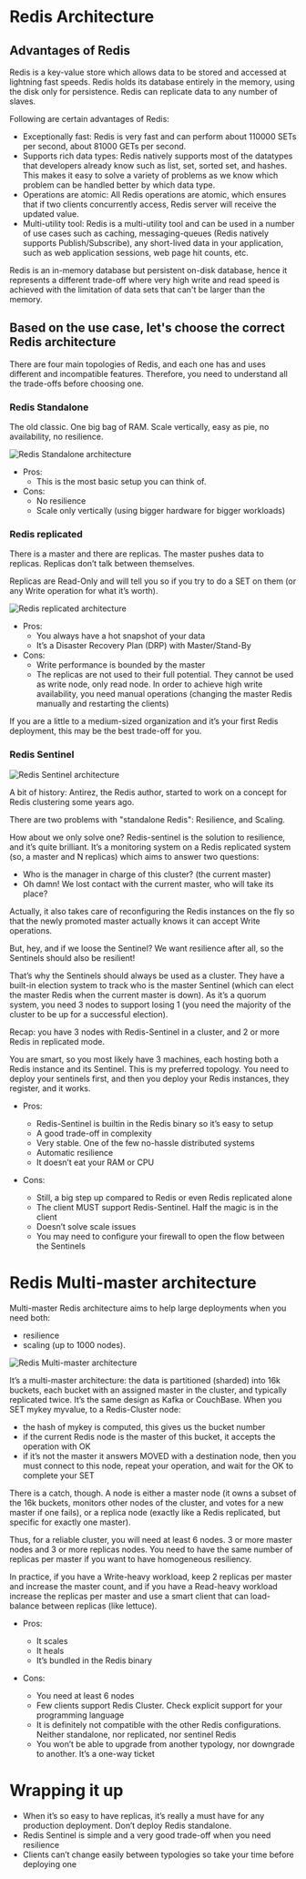# Redis Architecture

## Advantages of Redis

Redis is a key-value store which allows data to be stored and accessed at lightning fast speeds.
Redis holds its database entirely in the memory, using the disk only for persistence.
Redis can replicate data to any number of slaves.

Following are certain advantages of Redis:
- Exceptionally fast: Redis is very fast and can perform about 110000 SETs per
second, about 81000 GETs per second.
- Supports rich data types: Redis natively supports most of the datatypes that
developers already know such as list, set, sorted set, and hashes. This makes it
easy to solve a variety of problems as we know which problem can be handled
better by which data type.
- Operations are atomic: All Redis operations are atomic, which ensures that if
two clients concurrently access, Redis server will receive the updated value.
- Multi-utility tool: Redis is a multi-utility tool and can be used in a number of use
cases such as caching, messaging-queues (Redis natively supports
Publish/Subscribe), any short-lived data in your application, such as web
application sessions, web page hit counts, etc.

Redis is an in-memory database but persistent on-disk database, hence it
represents a different trade-off where very high write and read speed is achieved
with the limitation of data sets that can't be larger than the memory. 


## Based on the use case, let's choose the correct Redis architecture

There are four main topologies of Redis, and each one has and uses different and incompatible features. Therefore, you need to understand all the trade-offs before choosing one.

### Redis Standalone

The old classic. One big bag of RAM. Scale vertically, easy as pie, no availability, no resilience.

![Redis Standalone architecture](https://blog.octo.com/wp-content/uploads/2017/08/screen-shot-2017-08-11-at-14-34-30.png)


- Pros:
  - This is the most basic setup you can think of.
- Cons:
  - No resilience
  - Scale only vertically (using bigger hardware for bigger workloads)


### Redis replicated

There is a master and there are replicas. The master pushes data to replicas. Replicas don’t talk between themselves.

Replicas are Read-Only and will tell you so if you try to do a SET on them (or any Write operation for what it’s worth).

![Redis replicated architecture](https://blog.octo.com/wp-content/uploads/2017/08/screen-shot-2017-08-11-at-14-35-11.png)


- Pros:
  - You always have a hot snapshot of your data
  - It’s a Disaster Recovery Plan (DRP) with Master/Stand-By
- Cons:
  - Write performance is bounded by the master
  - The replicas are not used to their full potential. They cannot be used as write node, only read node. In order to achieve high write availability, you need manual operations (changing the master Redis manually and restarting the clients)
  

If you are a little to a medium-sized organization and it’s your first Redis deployment, this may be the best trade-off for you.

### Redis Sentinel

![Redis Sentinel architecture](https://blog.octo.com/wp-content/uploads/2017/08/screen-shot-2017-08-11-at-14-34-42.png)

A bit of history: Antirez, the Redis author, started to work on a concept for Redis clustering some years ago.

There are two problems with "standalone Redis": Resilience, and Scaling. 

How about we only solve one?
Redis-sentinel is the solution to resilience, and it’s quite brilliant. It’s a monitoring system on a Redis replicated system (so, a master and N replicas) which aims to answer two questions:
- Who is the manager in charge of this cluster? (the current master)
- Oh damn! We lost contact with the current master, who will take its place?

Actually, it also takes care of reconfiguring the Redis instances on the fly so that the newly promoted master actually knows it can accept Write operations.

But, hey, and if we loose the Sentinel? We want resilience after all, so the Sentinels should also be resilient!

That’s why the Sentinels should always be used as a cluster. They have a built-in election system to track who is the master Sentinel (which can elect the master Redis when the current master is down). As it’s a quorum system, you need 3 nodes to support losing 1 (you need the majority of the cluster to be up for a successful election).

Recap: you have 3 nodes with Redis-Sentinel in a cluster, and 2 or more Redis in replicated mode.

You are smart, so you most likely have 3 machines, each hosting both a Redis instance and its Sentinel. This is my preferred topology. You need to deploy your sentinels first, and then you deploy your Redis instances, they register, and it works.

- Pros:
  - Redis-Sentinel is builtin in the Redis binary so it’s easy to setup
  - A good trade-off in complexity
  - Very stable. One of the few no-hassle distributed systems
  - Automatic resilience
  - It doesn’t eat your RAM or CPU

- Cons:
  - Still, a big step up compared to Redis or even Redis replicated alone
  - The client MUST support Redis-Sentinel. Half the magic is in the client
  - Doesn’t solve scale issues
  - You may need to configure your firewall to open the flow between the Sentinels


# Redis Multi-master architecture

Multi-master Redis architecture aims to help large deployments when you need both: 
- resilience
- scaling (up to 1000 nodes).

![Redis Multi-master architecture](https://blog.octo.com/wp-content/uploads/2017/08/screen-shot-2017-08-11-at-14-34-48.png)

It’s a multi-master architecture: the data is partitioned (sharded) into 16k buckets, each bucket with an assigned master in the cluster, and typically replicated twice. It’s the same design as Kafka or CouchBase. When you SET mykey myvalue, to a Redis-Cluster node:

- the hash of mykey is computed, this gives us the bucket number
- if the current Redis node is the master of this bucket, it accepts the operation with OK
- if it’s not the master it answers MOVED with a destination node, then you must connect to this node, repeat your operation, and wait for the OK to complete your SET

There is a catch, though. A node is either a master node (it owns a subset of the 16k buckets, monitors other nodes of the cluster, and votes for a new master if one fails), or a replica node (exactly like a Redis replicated, but specific for exactly one master).

Thus, for a reliable cluster, you will need at least 6 nodes. 3 or more master nodes and 3 or more replicas nodes. You need to have the same number of replicas per master if you want to have homogeneous resiliency.

In practice, if you have a Write-heavy workload, keep 2 replicas per master and increase the master count, and if you have a Read-heavy workload increase the replicas per master and use a smart client that can load-balance between replicas (like lettuce).

- Pros:
  - It scales
  - It heals
  - It’s bundled in the Redis binary

- Cons:
  - You need at least 6 nodes
  - Few clients support Redis Cluster. Check explicit support for your programming language
  - It is definitely not compatible with the other Redis configurations. Neither standalone, nor replicated, nor sentinel Redis
  - You won’t be able to upgrade from another typology, nor downgrade to another. It’s a one-way ticket

# Wrapping it up
- When it’s so easy to have replicas, it’s really a must have for any production deployment. Don’t deploy Redis standalone.
- Redis Sentinel is simple and a very good trade-off when you need resilience
- Clients can’t change easily between typologies so take your time before deploying one






